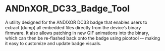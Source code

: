 # ANDnXOR_DC33_Badge_Tool
A utility designed for the AND!XOR DC33 badge that enables users to extract (dump) all embedded files directly from the device’s binary firmware. It also allows patching in new GIF animations into the binary, which can then be re-flashed back onto the badge using picotool -- making it easy to customize and update badge visuals.
